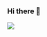 ### Hi there 👋

<img src="https://capsule-render.vercel.app/api?type=waving&color=auto&height=200&section=header&text=&fontSize=90" />

